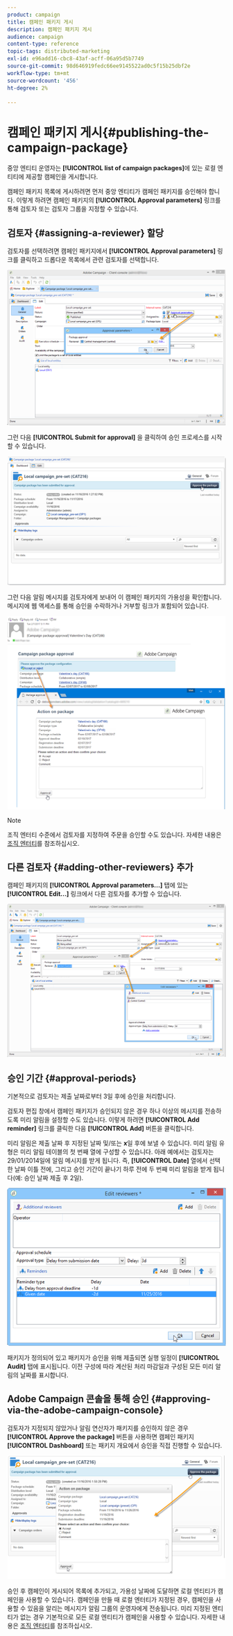 ```yaml
---
product: campaign
title: 캠페인 패키지 게시
description: 캠페인 패키지 게시
audience: campaign
content-type: reference
topic-tags: distributed-marketing
exl-id: e96add16-cbc8-43af-acff-06a95d5b7749
source-git-commit: 98d646919fedc66ee9145522ad0c5f15b25dbf2e
workflow-type: tm+mt
source-wordcount: '456'
ht-degree: 2%

---
```


# 캠페인 패키지 게시{#publishing-the-campaign-package}

중앙 엔티티 운영자는 **[!UICONTROL list of campaign packages]**&#x200B;에 있는 로컬 엔티티에 제공할 캠페인을 게시합니다.

캠페인 패키지 목록에 게시하려면 먼저 중앙 엔티티가 캠페인 패키지를 승인해야 합니다. 이렇게 하려면 캠페인 패키지의 **[!UICONTROL Approval parameters]** 링크를 통해 검토자 또는 검토자 그룹을 지정할 수 있습니다.

## 검토자 {#assigning-a-reviewer} 할당

검토자를 선택하려면 캠페인 패키지에서 **[!UICONTROL Approval parameters]** 링크를 클릭하고 드롭다운 목록에서 관련 검토자를 선택합니다.

![](assets/s_advuser_mkg_dist_define_valid.png)

그런 다음 **[!UICONTROL Submit for approval]** 을 클릭하여 승인 프로세스를 시작할 수 있습니다.

![](assets/s_advuser_mkg_dist_valid_process.png)

그런 다음 알림 메시지를 검토자에게 보내어 이 캠페인 패키지의 가용성을 확인합니다. 메시지에 웹 액세스를 통해 승인을 수락하거나 거부할 링크가 포함되어 있습니다.

![](assets/s_advuser_mkg_dist_valid_process1.png)

>[!NOTE]
>
>조직 엔터티 수준에서 검토자를 지정하여 주문을 승인할 수도 있습니다. 자세한 내용은 [조직 엔터티](../../campaign/using/about-distributed-marketing.md#organizational-entities)를 참조하십시오.

## 다른 검토자 {#adding-other-reviewers} 추가

캠페인 패키지의 **[!UICONTROL Approval parameters...]** 탭에 있는 **[!UICONTROL Edit...]** 링크에서 다른 검토자를 추가할 수 있습니다.

![](assets/s_advuser_mkg_dist_select_op_valid.png)

## 승인 기간 {#approval-periods}

기본적으로 검토자는 제출 날짜로부터 3일 후에 승인을 처리합니다.

검토자 편집 창에서 캠페인 패키지가 승인되지 않은 경우 하나 이상의 메시지를 전송하도록 미리 알림을 설정할 수도 있습니다. 이렇게 하려면 **[!UICONTROL Add reminder]** 링크를 클릭한 다음 **[!UICONTROL Add]** 버튼을 클릭합니다.

미리 알림은 제출 날짜 후 지정된 날짜 및/또는 **x**&#x200B;일 후에 보낼 수 있습니다. 미리 알림 유형은 미리 알림 테이블의 첫 번째 열에 구성할 수 있습니다. 아래 예에서는 검토자는 29/01/2014일에 알림 메시지를 받게 됩니다. 즉, **[!UICONTROL Date]** 열에서 선택한 날짜 이틀 전에, 그리고 승인 기간이 끝나기 하루 전에 두 번째 미리 알림을 받게 됩니다(예: 승인 날짜 제출 후 2일).

![](assets/s_advuser_mkg_dist_reminder_planning.png)

패키지가 정의되어 있고 패키지가 승인을 위해 제출되면 실행 일정이 **[!UICONTROL Audit]** 탭에 표시됩니다. 이전 구성에 따라 계산된 처리 마감일과 구성된 모든 미리 알림의 날짜를 표시합니다.

## Adobe Campaign 콘솔을 통해 승인 {#approving-via-the-adobe-campaign-console}

검토자가 지정되지 않았거나 알림 연산자가 패키지를 승인하지 않은 경우 **[!UICONTROL Approve the package]** 버튼을 사용하면 캠페인 패키지 **[!UICONTROL Dashboard]** 또는 패키지 개요에서 승인을 직접 진행할 수 있습니다.

![](assets/s_advuser_mkg_dist_valid_button.png)

승인 후 캠페인이 게시되어 목록에 추가되고, 가용성 날짜에 도달하면 로컬 엔티티가 캠페인을 사용할 수 있습니다. 캠페인을 만들 때 로컬 엔터티가 지정된 경우, 캠페인을 사용할 수 있음을 알리는 메시지가 알림 그룹의 운영자에게 전송됩니다. 미리 지정된 엔티티가 없는 경우 기본적으로 모든 로컬 엔티티가 캠페인을 사용할 수 있습니다. 자세한 내용은 [조직 엔터티](../../campaign/using/about-distributed-marketing.md#organizational-entities)를 참조하십시오.
